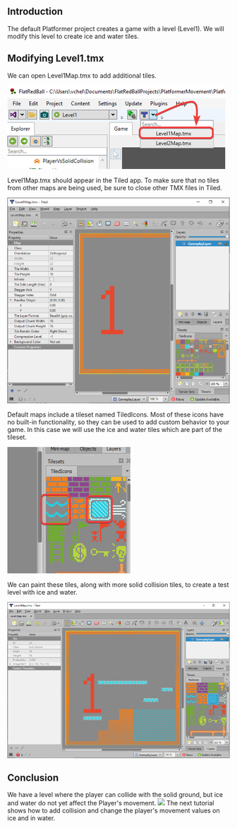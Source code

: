 ## Introduction

The default Platformer project creates a game with a level (Level1). We will modify this level to create ice and water tiles.

## Modifying Level1.tmx

We can open Level1Map.tmx to add additional tiles.

![](/media/2023-02-img_63e035bcbced8.png)

Level1Map.tmx should appear in the Tiled app. To make sure that no tiles from other maps are being used, be sure to close other TMX files in Tiled.

![](/media/2023-02-img_63e035fab1969.png)

Default maps include a tileset named TiledIcons. Most of these icons have no built-in functionality, so they can be used to add custom behavior to your game. In this case we will use the ice and water tiles which are part of the tileset.

![](/media/2023-02-img_63e0365f25494.png)

We can paint these tiles, along with more solid collision tiles, to create a test level with ice and water.

![](/media/2023-02-img_63e036d75a2c9.png)

## Conclusion

We have a level where the player can collide with the solid ground, but ice and water do not yet affect the Player's movement. [![](/wp-content/uploads/2021/04/05_16-10-02.gif)](/wp-content/uploads/2021/04/05_16-10-02.gif) The next tutorial shows how to add collision and change the player's movement values on ice and in water.
